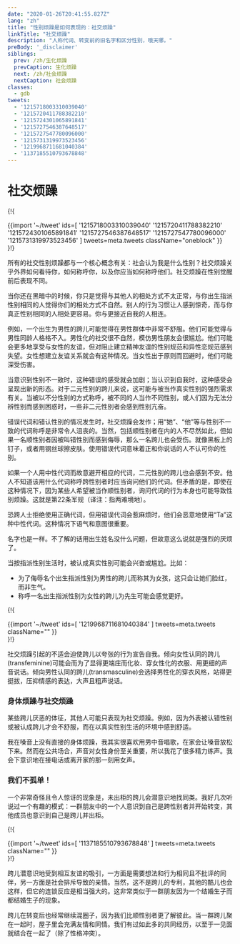 ```yaml
---
date: "2020-01-26T20:41:55.827Z"
lang: "zh"
title: "性别烦躁是如何表现的：社交烦躁"
linkTitle: "社交烦躁"
description: "人称代词、转变前的旧名字和区分性别，哦天哪。"
preBody: '_disclaimer'
siblings:
  prev: /zh/生化烦躁
  prevCaption: 生化烦躁
  next: /zh/社会烦躁
  nextCaption: 社会烦躁
classes:
  - gdb
tweets:
  - '1215718003310039040'
  - '1215720411788382210'
  - '1215724301065891841'
  - '1215727546387648517'
  - '1215727547780096000'
  - '1215731319973523456'
  - '1219968711681040384'
  - '1137185510793678848'
---
```


# 社交烦躁

{!{ <div class="gutter">{{import '~/tweet' ids=[
  '1215718003310039040'
  '1215720411788382210'
  '1215724301065891841'
  '1215727546387648517'
  '1215727547780096000'
  '1215731319973523456'
] tweets=meta.tweets className="oneblock" }} </div> }!}

所有的社交性别烦躁都与一个核心概念有关：社会认为我是什么性别？社交烦躁关乎外界如何看待你，如何称呼你，以及你应当如何称呼他们。社交烦躁在性别觉醒前后表现不同。

当你还在黑暗中的时候，你只是觉得与其他人的相处方式不太正常，与你出生指派性别相同的人觉得你们的相处方式不自然。别人的行为习惯让人感到惊奇，而与你真正性别相同的人相处更容易。你与更接近自我的人相连。

例如，一个出生为男性的跨儿可能觉得在男性群体中非常不舒服。他们可能觉得与男性同龄人格格不入。男性化的社交很不自然，模仿男性朋友会很尴尬。他们可能会更多地享受与女性的友谊，但对阻止建立精神友谊的性别规范和异性恋规范感到失望。女性想建立友谊关系就会有这种情况。当女性出于原则而回避时，他们可能深受伤害。

当意识到性别不一致时，这种错误的感受就会加剧；当认识到自我时，这种感受会呈现出新的形态。对于二元性别的跨儿来说，这可能与被当作真实性别的强烈需求有关。当被以不分性别的方式称呼，被不同的人当作不同性别，或人们因为无法分辨性别而感到困惑时，一些非二元性别者会感到性别亢奋。

错误代词和错认性别的情况发生时，社交烦躁会发作；用“她”、“他”等与性别不一致的代词称呼是非常令人沮丧的。当然，包括顺性别者在内的人不尽然如此，但如果一名顺性别者因被叫错性别而感到侮辱，那么一名跨儿也会受伤。就像黑板上的钉子，或者用钢丝球擦皮肤。使用错误代词意味着正和你说话的人不认可你的性别。

如果一个人用中性代词而故意避开相应的代词，二元性别的跨儿也会感到不安。他人不知道该用什么代词称呼跨性别者时应当询问他们的代词。但矛盾的是，即使在这种情况下，因为某些人希望被当作顺性别者，询问代词的行为本身也可能导致性别烦躁。这就是第22条军规（译注：指两难境地）。

恐跨人士拒绝使用正确代词，但用错误代词会惹麻烦时，他们会恶意地使用“Ta”这种中性代词。这种情况下语气和意图很重要。

名字也是一样。不了解的话用出生姓名没什么问题，但故意这么说就是强烈的厌烦了。

当按指派性别生活时，被认成真实性别可能会兴奋或尴尬。比如：

- 为了侮辱名个出生指派性别为男性的跨儿而称其为女孩，这只会让她们脸红，而非生气。
- 称呼一名出生指派性别为女性的跨儿为先生可能会感觉更好。

{!{ <div class="gutter">{{import '~/tweet' ids=[
  '1219968711681040384'
] tweets=meta.tweets className="" }} </div> }!}

社交烦躁引起的不适会迫使跨儿以夸张的行为宣告自我。倾向女性认同的跨儿(transfeminine)可能会而为了显得更端庄而化妆、穿女性化的衣服、用更细的声音说话。倾向男性认同的跨儿(transmasculine)会选择男性化的穿衣风格，站得更挺拔，压抑情感的表达，大声且粗声说话。

### 身体烦躁与社交烦躁

某些跨儿厌恶的体征，其他人可能只表现为社交烦躁。例如，因为外表被认错性别或被认成跨儿才会不舒服，而在以真实性别生活的环境中感到舒适。

我在嗓音上没有直接的身体烦躁，我其实很喜欢用男中音唱歌，在家会让嗓音放松下来。然而在公共场合，声音对女性身份至关重要，所以我花了很多精力练声。我会下意识地在接电话或离开家的那一刻用女声。

### 我们不孤单！

一个非常奇怪且令人惊讶的现象是，未出柜的跨儿会潜意识地找同类。我好几次听说过一个有趣的模式：一群朋友中的一个人意识到自己是跨性别者并开始转变，其他成员也意识到自己是跨儿并出柜。

{!{ <div class="gutter">{{import '~/tweet' ids=[
  '1137185510793678848'
] tweets=meta.tweets className="" }} </div> }!}

跨儿潜意识地受到相互友谊的吸引，一方面是需要想法和行为相同且不批评的同伴，另一方面是社会排斥导致的亲情。当然，这不是跨儿的专利，其他的酷儿也会这样，但它的连锁反应是相当强大的。这非常类似于一群朋友因为一个结婚生子而都结婚生子的现象。

跨儿在转变后也经常继续混圈子，因为我们比顺性别者更了解彼此。当一群跨儿聚在一起时，屋子里会充满友情和同情。我们有过如此多的共同经历，以至于一见面就结合在一起了（除了性格冲突）。
